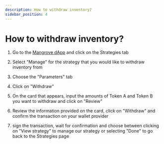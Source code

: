 ```yaml
---
description: How to withdraw inventory?
sidebar_position: 4
---
```



# How to withdraw inventory?


1. Go to the [Mangrove dApp](https://app.mangrove.exchange/) and click on the Strategies tab

2. Select "Manage" for the strategy that you would like to withdraw inventory from

3. Choose the "Parameters" tab

4. Click on "Withdraw"

5. On the card that appears, input the amounts of Token A and Token B you want to withdraw and click on "Review"

6. Review the information provided on the card, click on "Withdraw" and confirm the transaction on your wallet provider

7. sign the transaction, wait for confirmation and choose between clicking on "View strategy" to manage our strategy or selecting "Done" to go back to the Strategies page